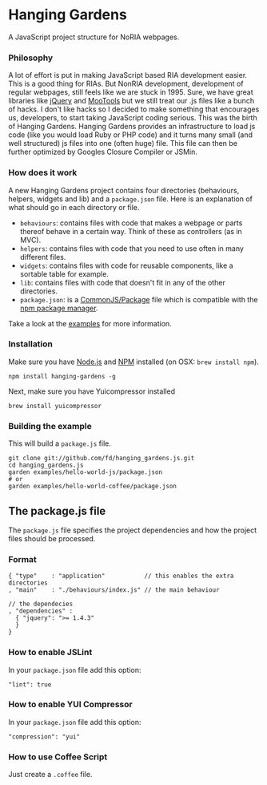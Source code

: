 # Hanging Gardens

A JavaScript project structure for NoRIA webpages.


### Philosophy

A lot of effort is put in making JavaScript based RIA development easier. This is a good thing for RIAs. But NonRIA development, development of regular webpages, still feels like we are stuck in 1995. Sure, we have great libraries like [jQuery][jquery] and [MooTools][mootools] but we still treat our .js files like a bunch of hacks. I don't like hacks so I decided to make something that encourages us, developers, to start taking JavaScript coding serious. This was the birth of Hanging Gardens. Hanging Gardens provides an infrastructure to load js code (like you would load Ruby or PHP code) and it turns many small (and well structured) js files into one (often huge) file. This file can then be further optimized by Googles Closure Compiler or JSMin.


### How does it work

A new Hanging Gardens project contains four directories (behaviours, helpers, widgets and lib) and a `package.json` file. Here is an explanation of what should go in each directory or file.

* `behaviours`: contains files with code that makes a webpage or parts thereof
  behave in a certain way. Think of these as controllers (as in MVC).
* `helpers`: contains files with code that you need to use often in many
  different files.
* `widgets`: contains files with code for reusable components, like a sortable
  table for example.
* `lib`: contains files with code that doesn't fit in any of the other directories.
* `package.json`: is a [CommonJS/Package][cjs_package] file which is compatible with the [npm package manager][npm].

Take a look at the [examples][examples] for more information.


### Installation

Make sure you have [Node.js][nodejs] and [NPM][npm] installed (on OSX: `brew install npm`).

    npm install hanging-gardens -g

Next, make sure you have Yuicompressor installed

    brew install yuicompressor

### Building the example

This will build a `package.js` file.

    git clone git://github.com/fd/hanging_gardens.js.git
    cd hanging_gardens.js
    garden examples/hello-world-js/package.json
    # or
    garden examples/hello-world-coffee/package.json

## The package.js file

The `package.js` file specifies the project dependencies and how the project files should be processed.

### Format

    { "type"    : "application"           // this enables the extra directories
    , "main"    : "./behaviours/index.js" // the main behaviour

    // the dependecies
    , "dependencies" :
      { "jquery": ">= 1.4.3"
      }
    }

### How to enable JSLint

In your `package.json` file add this option:

    "lint": true


### How to enable YUI Compressor

In your `package.json` file add this option:

    "compression": "yui"


### How to use Coffee Script

Just create a `.coffee` file.


  [examples]:     https://github.com/fd/hanging_gardens.js/tree/master/examples/
  [coffee]:      http://jashkenas.github.com/coffee-script/
  [jslint]:      http://www.jslint.com/
  [yuicomp]:     http://developer.yahoo.com/yui/compressor/
  [jquery]:      http://jquery.com/
  [mootools]:    http://mootools.net/
  [nodejs]:      http://nodejs.org/
  [npm]:         http://npmjs.org/
  [cjs_package]: http://wiki.commonjs.org/wiki/Packages/1.0

